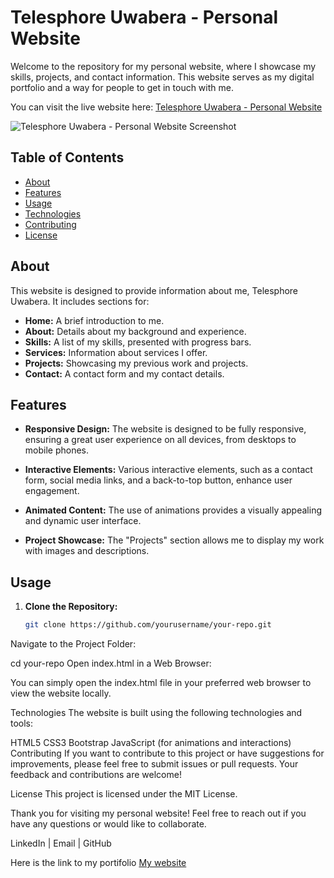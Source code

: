 # Telesphore Uwabera - Personal Website

Welcome to the repository for my personal website, where I showcase my skills, projects, and contact information. This website serves as my digital portfolio and a way for people to get in touch with me.

You can visit the live website here: [Telesphore Uwabera - Personal Website](https://uwaberatelesphore.netlify.app/)

![Telesphore Uwabera - Personal Website Screenshot](screenshot.png)

## Table of Contents

- [About](#about)
- [Features](#features)
- [Usage](#usage)
- [Technologies](#technologies)
- [Contributing](#contributing)
- [License](#license)

## About

This website is designed to provide information about me, Telesphore Uwabera. It includes sections for:

- **Home:** A brief introduction to me.
- **About:** Details about my background and experience.
- **Skills:** A list of my skills, presented with progress bars.
- **Services:** Information about services I offer.
- **Projects:** Showcasing my previous work and projects.
- **Contact:** A contact form and my contact details.

## Features

- **Responsive Design:** The website is designed to be fully responsive, ensuring a great user experience on all devices, from desktops to mobile phones.

- **Interactive Elements:** Various interactive elements, such as a contact form, social media links, and a back-to-top button, enhance user engagement.

- **Animated Content:** The use of animations provides a visually appealing and dynamic user interface.

- **Project Showcase:** The "Projects" section allows me to display my work with images and descriptions.

## Usage

1. **Clone the Repository:**

   ```bash
   git clone https://github.com/yourusername/your-repo.git
Navigate to the Project Folder:

cd your-repo
Open index.html in a Web Browser:

You can simply open the index.html file in your preferred web browser to view the website locally.

Technologies
The website is built using the following technologies and tools:

HTML5
CSS3
Bootstrap
JavaScript (for animations and interactions)
Contributing
If you want to contribute to this project or have suggestions for improvements, please feel free to submit issues or pull requests. Your feedback and contributions are welcome!

License
This project is licensed under the MIT License.

Thank you for visiting my personal website! Feel free to reach out if you have any questions or would like to collaborate.

LinkedIn | Email | GitHub

Here is the link to my portifolio [My website](https://uwaberatelesphore.netlify.app/)
